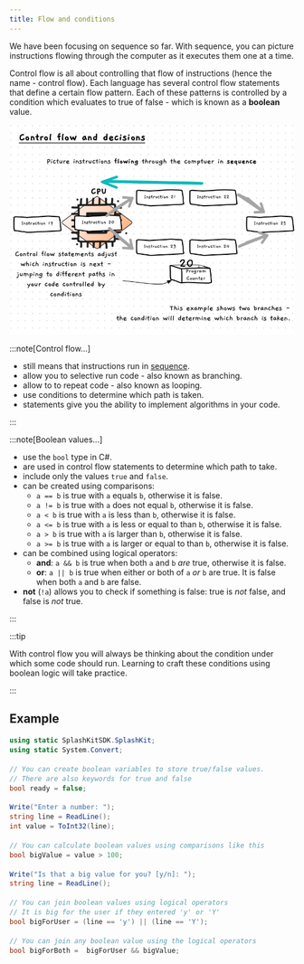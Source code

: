 ```yaml
---
title: Flow and conditions
---
```


We have been focusing on sequence so far. With sequence, you can picture instructions flowing through the computer as it executes them one at a time.

Control flow is all about controlling that flow of instructions (hence the name - control flow). Each language has several control flow statements that define a certain flow pattern. Each of these patterns is controlled by a condition which evaluates to true of false - which is known as a **boolean** value.

![Illustration of control flow](./images/control-of-flow.png)

:::note[Control flow...]

- still means that instructions run in [sequence](/book/part-1-instructions/1-sequence-and-data/2-trailside/01-sequence).
- allow you to selective run code - also known as branching.
- allow to to repeat code - also known as looping.
- use conditions to determine which path is taken.
- statements give you the ability to implement algorithms in your code.

:::

:::note[Boolean values...]

- use the `bool` type in C#.
- are used in control flow statements to determine which path to take.
- include only the values `true` and `false`.
- can be created using comparisons:
  - `a == b` is true with `a` equals `b`, otherwise it is false.
  - `a != b` is true with `a` does not equal `b`, otherwise it is false.
  - `a < b` is true with `a` is less than `b`, otherwise it is false.
  - `a <= b` is true with `a` is less or equal to than `b`, otherwise it is false.
  - `a > b` is true with `a` is larger than `b`, otherwise it is false.
  - `a >= b` is true with `a` is larger or equal to than `b`, otherwise it is false.
- can be combined using logical operators:
  - **and**: `a && b` is true when both `a` and `b` *are* true, otherwise it is false.
  - **or**: `a || b` is true when either or both of `a` *or* `b` are true. It is false when both `a` and `b` are false.
- **not** (`!a`) allows you to check if something is false: true is *not* false, and false is *not* true.

:::

:::tip

With control flow you will always be thinking about the condition under which some code should run. Learning to craft these conditions using boolean logic will take practice.

:::

## Example

```cs
using static SplashKitSDK.SplashKit;
using static System.Convert;

// You can create boolean variables to store true/false values.
// There are also keywords for true and false
bool ready = false;

Write("Enter a number: ");
string line = ReadLine();
int value = ToInt32(line);

// You can calculate boolean values using comparisons like this
bool bigValue = value > 100;

Write("Is that a big value for you? [y/n]: ");
string line = ReadLine();

// You can join boolean values using logical operators
// It is big for the user if they entered 'y' or 'Y'
bool bigForUser = (line == 'y') || (line == 'Y');

// You can join any boolean value using the logical operators
bool bigForBoth =  bigForUser && bigValue;
```
